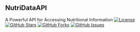 ## NutriDataAPI
A Powerful API for Accessing Nutritional Information
[![License](https://img.shields.io/badge/License-MIT-blue.svg)](https://opensource.org/licenses/MIT)
[![GitHub Stars](https://img.shields.io/github/stars/yourusername/NutriDataAPI.svg)](https://github.com/yourusername/NutriDataAPI/stargazers)
[![GitHub Forks](https://img.shields.io/github/forks/yourusername/NutriDataAPI.svg)](https://github.com/yourusername/NutriDataAPI/network/members)
[![GitHub Issues](https://img.shields.io/github/issues/yourusername/NutriDataAPI.svg)](https://github.com/yourusername/NutriDataAPI/issues)

